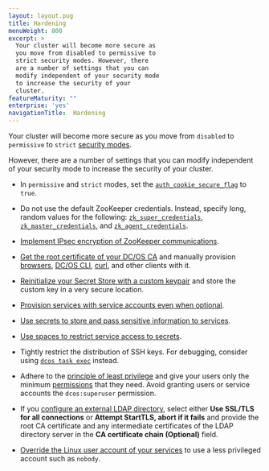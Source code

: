 ```yaml
---
layout: layout.pug
title: Hardening
menuWeight: 800
excerpt: >
  Your cluster will become more secure as
  you move from disabled to permissive to
  strict security modes. However, there
  are a number of settings that you can
  modify independent of your security mode
  to increase the security of your
  cluster.
featureMaturity: ""
enterprise: 'yes'
navigationTitle:  Hardening
---
```



Your cluster will become more secure as you move from `disabled` to `permissive` to `strict` [security modes](/docs/1.10/security/#security-modes).

However, there are a number of settings that you can modify independent of your security mode to increase the security of your cluster.

- <a name="secure-flag"></a>In `permissive` and `strict` modes, set the [`auth_cookie_secure_flag`](/docs/1.10/installing/custom/configuration/configuration-parameters/#auth-cookie) to `true`.

- <a name="zk"></a>Do not use the default ZooKeeper credentials. Instead, specify long, random values for the following: [`zk_super_credentials`](/docs/1.10/installing/custom/configuration/configuration-parameters/#zk-superuser), [`zk_master_credentials`](/docs/1.10/installing/custom/configuration/configuration-parameters/#zk-master), and [`zk_agent_credentials`](/docs/1.10/installing/custom/configuration/configuration-parameters/#zk-agent).

- [Implement IPsec encryption of ZooKeeper communications](https://datatracker.ietf.org/wg/ipsec/documents/).

- [Get the root certificate of your DC/OS CA](/docs/1.10/networking/tls-ssl/get-cert/#oob) and manually provision [browsers](/docs/1.10/networking/tls-ssl/ca-trust-browser/), [DC/OS CLI](/docs/1.10/networking/tls-ssl/ca-trust-cli/), [curl](/docs/1.10/networking/tls-ssl/ca-trust-curl/), and other clients with it.

- [Reinitialize your Secret Store with a custom keypair](/docs/1.10/security/secrets/custom-key/) and store the custom key in a very secure location.

- [Provision services with service accounts even when optional](/docs/1.10/security/service-auth/).

- [Use secrets to store and pass sensitive information to services](/docs/1.10/security/secrets/).

- [Use spaces to restrict service access to secrets](/docs/1.10/overview/security/spaces/).

- Tightly restrict the distribution of SSH keys. For debugging, consider using [`dcos task exec`](/docs/1.10/monitoring/debugging/) instead. 

- Adhere to the [principle of least privilege](http://searchsecurity.techtarget.com/definition/principle-of-least-privilege-POLP) and give your users only the minimum [permissions](/docs/1.10/security/perms-reference/) that they need. Avoid granting users or service accounts the `dcos:superuser` permission.

- If you [configure an external LDAP directory](/docs/1.10/security/ldap/ldap-conn/), select either **Use SSL/TLS for all connections** or **Attempt StartTLS, abort if it fails** and provide the root CA certificate and any intermediate certificates of the LDAP directory server in the **CA certificate chain (Optional)** field.

- [Override the Linux user account of your services](/docs/1.10/security/users-groups/config-linux-user/) to use a less privileged account such as `nobody`.